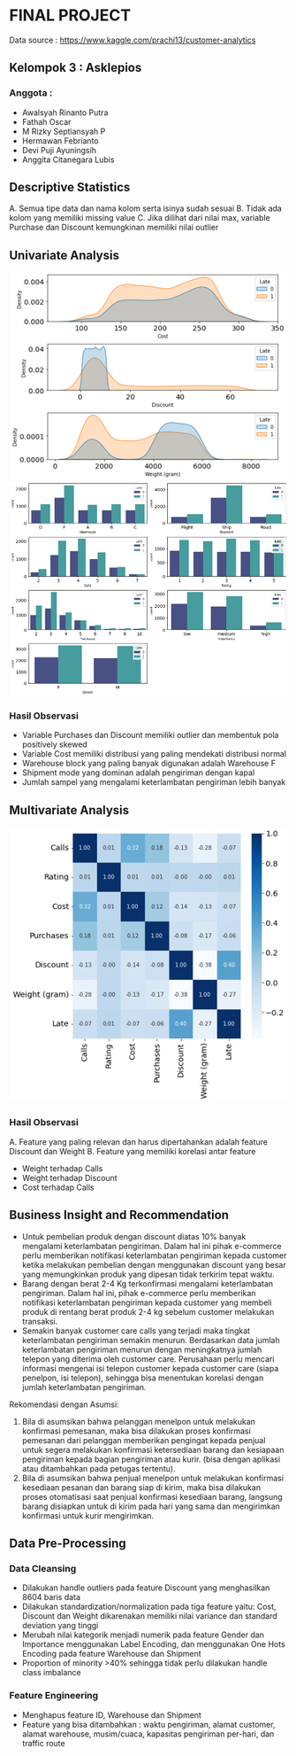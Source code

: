 # <b>FINAL PROJECT</b>

Data source : https://www.kaggle.com/prachi13/customer-analytics

## <b>Kelompok 3 : Asklepios</b>

### <b>Anggota :</b>
<ul>
    <li>Awalsyah Rinanto Putra</li>
    <li>Fathah Oscar</li>
    <li>M Rizky Septiansyah P</li>
    <li>Hermawan Febrianto</li>
    <li>Devi Puji Ayuningsih</li>
    <li>Anggita Citanegara Lubis</li>
</ul>

## <b>Descriptive Statistics</b>
A. Semua tipe data dan nama kolom serta isinya sudah sesuai
B. Tidak ada kolom yang memiliki missing value
C. Jika dilihat dari nilai max, variable Purchase dan Discount kemungkinan memiliki nilai outlier

## <b>Univariate Analysis</b>
![kde](kde.png)
![categorical](categorical.png)

### <b>Hasil Observasi</b>
<ul>
    <li>Variable Purchases dan Discount memiliki outlier dan membentuk pola positively skewed</li>
    <li>Variable Cost memiliki distribusi yang paling mendekati distribusi normal</li>
    <li>Warehouse block yang paling banyak digunakan adalah Warehouse F</li>
    <li>Shipment mode yang dominan adalah pengiriman dengan kapal</li>
    <li>Jumlah sampel yang mengalami keterlambatan pengiriman lebih banyak</li>
</ul>

## <b>Multivariate Analysis</b>

![heatmap](heatmap.png)

### <b>Hasil Observasi</b>
A. Feature yang paling relevan dan harus dipertahankan adalah feature Discount dan Weight
B. Feature yang memiliki korelasi antar feature
<ul>
    <li>Weight terhadap Calls</li>
    <li>Weight terhadap Discount</li>
    <li>Cost terhadap Calls</li>
</ul>

## <b>Business Insight and Recommendation</b>
<ul>
    <li>Untuk pembelian produk dengan discount diatas 10% banyak mengalami keterlambatan pengiriman. Dalam hal ini pihak e-commerce perlu memberikan notifikasi keterlambatan pengiriman kepada customer ketika melakukan pembelian dengan menggunakan discount yang besar yang memungkinkan produk yang dipesan tidak terkirim tepat waktu.</li>
    <li>Barang dengan berat 2-4 Kg terkonfirmasi mengalami keterlambatan pengiriman. Dalam hal ini, pihak e-commerce perlu memberikan notifikasi keterlambatan pengiriman kepada customer yang membeli produk di rentang berat produk 2-4 kg sebelum customer melakukan transaksi.</li>
    <li>Semakin banyak customer care calls yang terjadi maka tingkat keterlambatan pengiriman semakin menurun. Berdasarkan data jumlah keterlambatan pengiriman menurun dengan meningkatnya jumlah telepon yang diterima oleh customer care. Perusahaan perlu mencari informasi mengenai isi telepon customer kepada customer care (siapa penelpon, isi telepon), sehingga bisa menentukan korelasi dengan jumlah keterlambatan pengiriman.</li>
</ul>
Rekomendasi dengan Asumsi:
<ol>
    <li>Bila di asumsikan bahwa pelanggan menelpon untuk melakukan konfirmasi pemesanan, maka bisa dilakukan proses konfirmasi pemesanan dari pelanggan memberikan pengingat kepada penjual untuk segera melakukan konfirmasi ketersediaan barang dan kesiapaan pengiriman kepada bagian pengiriman atau kurir. (bisa dengan aplikasi atau ditambahkan pada petugas tertentu).</li>
    <li>Bila di asumsikan bahwa penjual menelpon untuk melakukan konfirmasi kesediaan pesanan dan barang siap di kirim, maka bisa dilakukan proses otomatisasi saat penjual konfirmasi kesediaan barang, langsung barang disiapkan untuk di kirim pada hari yang sama dan mengirimkan konfirmasi untuk kurir mengirimkan.</li>
</ol>

## Data Pre-Processing
### Data Cleansing
- Dilakukan handle outliers pada feature Discount yang menghasilkan 8604 baris data
- Dilakukan standardization/normalization pada tiga feature yaitu: Cost, Discount dan Weight dikarenakan memiliki nilai variance dan standard deviation yang tinggi
- Merubah nilai kategorik menjadi numerik pada feature Gender dan Importance menggunakan Label Encoding, dan menggunakan One Hots Encoding pada feature Warehouse dan Shipment
- Proportion of minority >40% sehingga tidak perlu dilakukan handle class imbalance

### Feature Engineering
- Menghapus feature ID, Warehouse dan Shipment
- Feature yang bisa ditambahkan : waktu pengiriman, alamat customer, alamat warehouse, musim/cuaca, kapasitas pengiriman per-hari, dan traffic route
